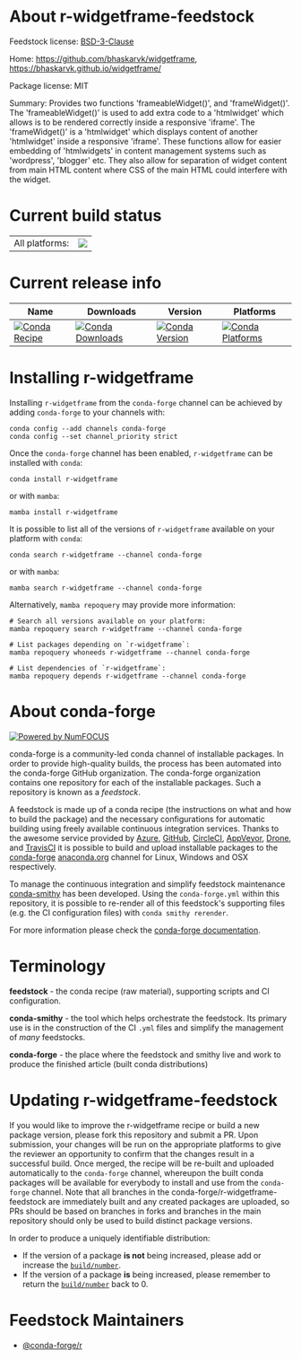 About r-widgetframe-feedstock
=============================

Feedstock license: [BSD-3-Clause](https://github.com/conda-forge/r-widgetframe-feedstock/blob/main/LICENSE.txt)

Home: https://github.com/bhaskarvk/widgetframe, https://bhaskarvk.github.io/widgetframe/

Package license: MIT

Summary: Provides two functions 'frameableWidget()', and 'frameWidget()'. The 'frameableWidget()' is used to add extra code to a 'htmlwidget' which allows is to be rendered correctly inside a responsive 'iframe'. The 'frameWidget()' is a 'htmlwidget' which displays content of another 'htmlwidget' inside a responsive 'iframe'. These functions allow for easier embedding of 'htmlwidgets' in content management systems such as 'wordpress', 'blogger' etc. They also allow for separation of widget content from main HTML content where CSS of the main HTML could interfere with the widget.

Current build status
====================


<table><tr><td>All platforms:</td>
    <td>
      <a href="https://dev.azure.com/conda-forge/feedstock-builds/_build/latest?definitionId=10227&branchName=main">
        <img src="https://dev.azure.com/conda-forge/feedstock-builds/_apis/build/status/r-widgetframe-feedstock?branchName=main">
      </a>
    </td>
  </tr>
</table>

Current release info
====================

| Name | Downloads | Version | Platforms |
| --- | --- | --- | --- |
| [![Conda Recipe](https://img.shields.io/badge/recipe-r--widgetframe-green.svg)](https://anaconda.org/conda-forge/r-widgetframe) | [![Conda Downloads](https://img.shields.io/conda/dn/conda-forge/r-widgetframe.svg)](https://anaconda.org/conda-forge/r-widgetframe) | [![Conda Version](https://img.shields.io/conda/vn/conda-forge/r-widgetframe.svg)](https://anaconda.org/conda-forge/r-widgetframe) | [![Conda Platforms](https://img.shields.io/conda/pn/conda-forge/r-widgetframe.svg)](https://anaconda.org/conda-forge/r-widgetframe) |

Installing r-widgetframe
========================

Installing `r-widgetframe` from the `conda-forge` channel can be achieved by adding `conda-forge` to your channels with:

```
conda config --add channels conda-forge
conda config --set channel_priority strict
```

Once the `conda-forge` channel has been enabled, `r-widgetframe` can be installed with `conda`:

```
conda install r-widgetframe
```

or with `mamba`:

```
mamba install r-widgetframe
```

It is possible to list all of the versions of `r-widgetframe` available on your platform with `conda`:

```
conda search r-widgetframe --channel conda-forge
```

or with `mamba`:

```
mamba search r-widgetframe --channel conda-forge
```

Alternatively, `mamba repoquery` may provide more information:

```
# Search all versions available on your platform:
mamba repoquery search r-widgetframe --channel conda-forge

# List packages depending on `r-widgetframe`:
mamba repoquery whoneeds r-widgetframe --channel conda-forge

# List dependencies of `r-widgetframe`:
mamba repoquery depends r-widgetframe --channel conda-forge
```


About conda-forge
=================

[![Powered by
NumFOCUS](https://img.shields.io/badge/powered%20by-NumFOCUS-orange.svg?style=flat&colorA=E1523D&colorB=007D8A)](https://numfocus.org)

conda-forge is a community-led conda channel of installable packages.
In order to provide high-quality builds, the process has been automated into the
conda-forge GitHub organization. The conda-forge organization contains one repository
for each of the installable packages. Such a repository is known as a *feedstock*.

A feedstock is made up of a conda recipe (the instructions on what and how to build
the package) and the necessary configurations for automatic building using freely
available continuous integration services. Thanks to the awesome service provided by
[Azure](https://azure.microsoft.com/en-us/services/devops/), [GitHub](https://github.com/),
[CircleCI](https://circleci.com/), [AppVeyor](https://www.appveyor.com/),
[Drone](https://cloud.drone.io/welcome), and [TravisCI](https://travis-ci.com/)
it is possible to build and upload installable packages to the
[conda-forge](https://anaconda.org/conda-forge) [anaconda.org](https://anaconda.org/)
channel for Linux, Windows and OSX respectively.

To manage the continuous integration and simplify feedstock maintenance
[conda-smithy](https://github.com/conda-forge/conda-smithy) has been developed.
Using the ``conda-forge.yml`` within this repository, it is possible to re-render all of
this feedstock's supporting files (e.g. the CI configuration files) with ``conda smithy rerender``.

For more information please check the [conda-forge documentation](https://conda-forge.org/docs/).

Terminology
===========

**feedstock** - the conda recipe (raw material), supporting scripts and CI configuration.

**conda-smithy** - the tool which helps orchestrate the feedstock.
                   Its primary use is in the construction of the CI ``.yml`` files
                   and simplify the management of *many* feedstocks.

**conda-forge** - the place where the feedstock and smithy live and work to
                  produce the finished article (built conda distributions)


Updating r-widgetframe-feedstock
================================

If you would like to improve the r-widgetframe recipe or build a new
package version, please fork this repository and submit a PR. Upon submission,
your changes will be run on the appropriate platforms to give the reviewer an
opportunity to confirm that the changes result in a successful build. Once
merged, the recipe will be re-built and uploaded automatically to the
`conda-forge` channel, whereupon the built conda packages will be available for
everybody to install and use from the `conda-forge` channel.
Note that all branches in the conda-forge/r-widgetframe-feedstock are
immediately built and any created packages are uploaded, so PRs should be based
on branches in forks and branches in the main repository should only be used to
build distinct package versions.

In order to produce a uniquely identifiable distribution:
 * If the version of a package **is not** being increased, please add or increase
   the [``build/number``](https://docs.conda.io/projects/conda-build/en/latest/resources/define-metadata.html#build-number-and-string).
 * If the version of a package **is** being increased, please remember to return
   the [``build/number``](https://docs.conda.io/projects/conda-build/en/latest/resources/define-metadata.html#build-number-and-string)
   back to 0.

Feedstock Maintainers
=====================

* [@conda-forge/r](https://github.com/orgs/conda-forge/teams/r/)

